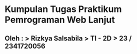 <h1><b>Kumpulan Tugas Praktikum Pemrograman Web Lanjut</b></h1>

<h2>Oleh : 
> Rizkya Salsabila
> TI - 2D
> 23 / 2341720056 </h2>
